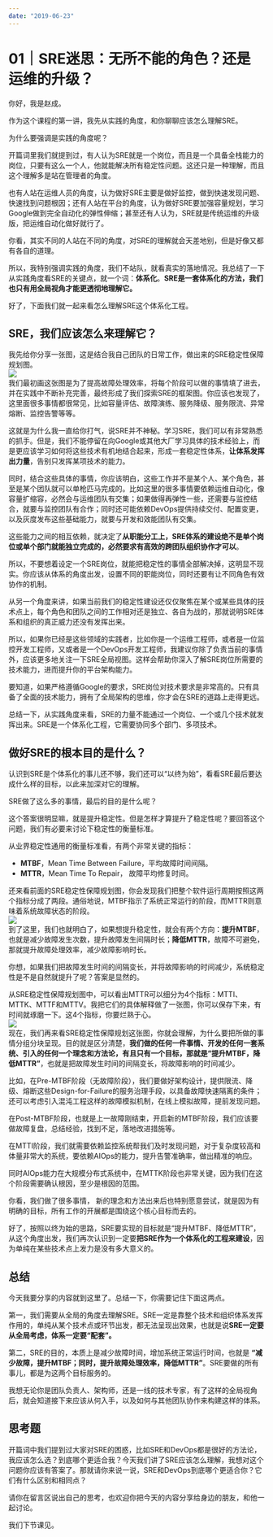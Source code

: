 ```yaml
---
date: "2019-06-23"
---  
```

      
# 01｜SRE迷思：无所不能的角色？还是运维的升级？
你好，我是赵成。

作为这个课程的第一讲，我先从实践的角度，和你聊聊应该怎么理解SRE。

为什么要强调是实践的角度呢？

开篇词里我们就提到过，有人认为SRE就是一个岗位，而且是一个具备全栈能力的岗位，只要有这么一个人，他就能解决所有稳定性问题。这还只是一种理解，而且这个理解多是站在管理者的角度。

也有人站在运维人员的角度，认为做好SRE主要是做好监控，做到快速发现问题、快速找到问题根因；还有人站在平台的角度，认为做好SRE要加强容量规划，学习Google做到完全自动化的弹性伸缩；甚至还有人认为，SRE就是传统运维的升级版，把运维自动化做好就行了。

你看，其实不同的人站在不同的角度，对SRE的理解就会天差地别，但是好像又都有各自的道理。

所以，我特别强调实践的角度，我们不站队，就看真实的落地情况。我总结了一下从实践角度看SRE的关键点，就一个词：**体系化**。**SRE是一套体系化的方法，我们也只有用全局视角才能更透彻地理解它。**

好了，下面我们就一起来看怎么理解SRE这个体系化工程。

## SRE，我们应该怎么来理解它？

我先给你分享一张图，这是结合我自己团队的日常工作，做出来的SRE稳定性保障规划图。  
![](./httpsstatic001geekbangorgresourceimage31f631144fb00cf21005a8d0ae3dc02378f6.jpg)  
我们最初画这张图是为了提高故障处理效率，将每个阶段可以做的事情填了进去，并在实践中不断补充完善，最终形成了我们探索SRE的框架图。你应该也发现了，这里面很多事情都很常见，比如容量评估、故障演练、服务降级、服务限流、异常熔断、监控告警等等。

<!-- [[[read_end]]] -->

这就是为什么我一直给你打气，说SRE并不神秘。学习SRE，我们可以有非常熟悉的抓手。但是，我们不能停留在向Google或其他大厂学习具体的技术经验上，而是更应该学习如何将这些技术有机地结合起来，形成一套稳定性体系，**让体系发挥出力量**，告别只发挥某项技术的能力。

同时，结合这些具体的事情，你应该明白，这些工作并不是某个人、某个角色，甚至是某个团队就可以单枪匹马完成的。比如这里的很多事情要依赖运维自动化，像容量扩缩容，必然会与运维团队有交集；如果做得再弹性一些，还需要与监控结合，就要与监控团队有合作；同时还可能依赖DevOps提供持续交付、配置变更，以及灰度发布这些基础能力，就要与开发和效能团队有交集。

这些能力之间的相互依赖，就决定了**从职能分工上，SRE体系的建设绝不是单个岗位或单个部门就能独立完成的，必然要求有高效的跨团队组织协作才可以**。

所以，不要想着设定一个SRE岗位，就能把稳定性的事情全部解决掉，这明显不现实。你应该从体系的角度出发，设置不同的职能岗位，同时还要有让不同角色有效协作的机制。

从另一个角度来讲，如果当前我们的稳定性建设还仅仅聚焦在某个或某些具体的技术点上，每个角色和团队之间的工作相对还是独立、各自为战的，那就说明SRE体系和组织的真正威力还没有发挥出来。

所以，如果你已经是这些领域的实践者，比如你是一个运维工程师，或者是一位监控开发工程师，又或者是一个DevOps开发工程师，我建议你除了负责当前的事情外，应该更多地关注一下SRE全局视图。这样会帮助你深入了解SRE岗位所需要的技术能力，进而提升你的平台架构能力。

要知道，如果严格遵循Google的要求，SRE岗位对技术要求是非常高的。只有具备了全面的技术能力，拥有了全局架构的思维，你才会在SRE的道路上走得更远。

总结一下，从实践角度来看，SRE的力量不能通过一个岗位、一个或几个技术就发挥出来。SRE是一个体系化工程，它需要协同多个部门、多项技术。

## 做好SRE的根本目的是什么？

认识到SRE是个体系化的事儿还不够，我们还可以“以终为始”，看看SRE最后要达成什么样的目标，以此来加深对它的理解。

SRE做了这么多的事情，最后的目的是什么呢？

这个答案很明显嘛，就是提升稳定性。但是怎样才算提升了稳定性呢？要回答这个问题，我们有必要来讨论下稳定性的衡量标准。

从业界稳定性通用的衡量标准看，有两个非常关键的指标：

* **MTBF**，Mean Time Between Failure，平均故障时间间隔。
* **MTTR**，Mean Time To Repair， 故障平均修复时间。

还来看前面的SRE稳定性保障规划图，你会发现我们把整个软件运行周期按照这两个指标分成了两段。通俗地说，MTBF指示了系统正常运行的阶段，而MTTR则意味着系统故障状态的阶段。  
![](./httpsstatic001geekbangorgresourceimageb393b3c54d78efe3a7616a5e0fc8c124df93.jpg)  
到了这里，我们也就明白了，如果想提升稳定性，就会有两个方向：**提升MTBF**，也就是减少故障发生次数，提升故障发生间隔时长；**降低MTTR**，故障不可避免，那就提升故障处理效率，减少故障影响时长。

你想，如果我们把故障发生时间的间隔变长，并将故障影响的时间减少，系统稳定性是不是自然就提升了呢？答案是显然的。

从SRE稳定性保障规划图中，可以看出MTTR可以细分为4个指标：MTTI、MTTK、MTTF和MTTV。我把它们的具体解释做了一张图，你可以保存下来，有时间就琢磨一下。这4个指标，你要烂熟于心。  
![](./httpsstatic001geekbangorgresourceimage95299542c5c234c8332f22a9f18b0707cf29.jpg)  
现在，我们再来看SRE稳定性保障规划这张图，你就会理解，为什么要把所做的事情分组分块呈现。目的就是区分清楚，**我们做的任何一件事情、开发的任何一套系统、引入的任何一个理念和方法论，有且只有一个目标，那就是“提升MTBF，降低MTTR”**，也就是把故障发生时间的间隔变长，将故障影响的时间减少。

比如，在Pre-MTBF阶段（无故障阶段），我们要做好架构设计，提供限流、降级、熔断这些Design-for-Failure的服务治理手段，以具备故障快速隔离的条件；还可以考虑引入混沌工程这样的故障模拟机制，在线上模拟故障，提前发现问题。

在Post-MTBF阶段，也就是上一故障刚结束，开启新的MTBF阶段，我们应该要做故障复盘，总结经验，找到不足，落地改进措施等。

在MTTI阶段，我们就需要依赖监控系统帮我们及时发现问题，对于复杂度较高和体量非常大的系统，要依赖AIOps的能力，提升告警准确率，做出精准的响应。

同时AIOps能力在大规模分布式系统中，在MTTK阶段也非常关键，因为我们在这个阶段需要确认根因，至少是根因的范围。

你看，我们做了很多事情， 新的理念和方法出来后也特别愿意尝试，就是因为有明确的目标，所有工作的开展都是围绕这个核心目标而去的。

好了，按照以终为始的思路，SRE要实现的目标就是“提升MTBF、降低MTTR”，从这个角度出发，我们再次认识到一定要**把SRE作为一个体系化的工程来建设**，因为单纯在某些技术点上发力是没有多大意义的。

## 总结

今天我要分享的内容就到这里了。总结一下，你需要记住下面这两点。

第一，我们需要从全局的角度去理解SRE。SRE一定是靠整个技术和组织体系发挥作用的，单纯从某个技术点或环节出发，都无法呈现出效果，也就是说**SRE一定要从全局考虑，体系一定要“配套”。**

第二，SRE的目的，本质上是减少故障时间，增加系统正常运行时间，也就是 **“减少故障，提升MTBF；同时，提升故障处理效率，降低MTTR”**。SRE要做的所有事儿，都是为这两个目标服务的。

我想无论你是团队负责人、架构师，还是一线的技术专家，有了这样的全局视角后，就会知道接下来应该从何入手，以及如何与其他团队协作来构建这样的体系。

## 思考题

开篇词中我们提到过大家对SRE的困惑，比如SRE和DevOps都是很好的方法论，我应该怎么选？到底哪个更适合我？今天我们讲了SRE应该怎么理解，我想对这个问题你应该有答案了。那就请你来说一说，SRE和DevOps到底哪个更适合你？它们有什么区别和相同点？

请你在留言区说出自己的思考，也欢迎你把今天的内容分享给身边的朋友，和他一起讨论。

我们下节课见。
